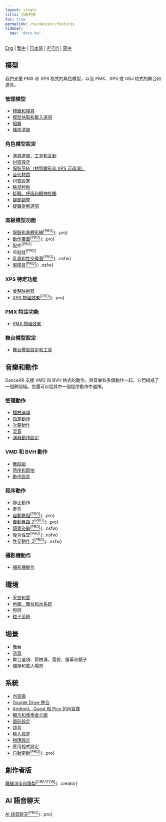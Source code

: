 ```yaml
---
layout: single
title: 功能列表
toc: true
permalink: /tw/dancexr/features
sidebar:
  nav: "docs-tw"
---
```


[Eng](/tw/dancexr/features) | [繁中](/tw/tw/dancexr/features) | [日本語](/jp/tw/dancexr/features) | [한국어](/kr/tw/dancexr/features) | [简中](/zh/tw/dancexr/features)

## 模型
我們支援 PMX 和 XPS 格式的角色模型，以及 PMX、XPS 或 OBJ 格式的舞台和道具。

### 管理模型
* [標籤和搜尋](features/tagging)
* [模型快取和載入選項](features/loader_options)
* [組織](features/formation)
* [播放清單](features/actor_playlist)


### 角色模型設定
* [演員選單、工具和互動](features/actor_tools)
* [材質設定](features/material_settings)
* [服裝系統（材質變形和 XPS 可選項）](features/optionals)
* [替代材質](features/alternative_textures)
* [材質設定](features/material_settings)
* [臉部控制](features/facial_control)
* [眨眼、呼吸和眼神接觸](features/eyecontact)
* [腳部調整](features/feet_adjustments)
* [疑難排解選項](features/troubleshooting_options)


### 高級模型功能
* [服裝和身體彩繪<sup>[PRO]</sup>](features/outfit_body_paint){: .pro}
* [動作覆蓋<sup>[PRO]</sup>](features/motion_override){: .pro}
* 配件<sup>[PRO]</sup>
* 布娃娃<sup>[PRO]</sup>
* [乳晃和性交覆蓋<sup>[PRO]</sup>](features/boob_shake_sex_overlay){: .nsfw}
* [假陽具<sup>[PRO]</sup>](features/dildo){: .nsfw}


### XPS 特定功能
* [骨骼映射器](features/bone_mapper.md)
* [XPS 物理效果<sup>[PRO]</sup>](features/xps_physics){: .pro}


### PMX 特定功能
* [PMX 物理效果](features/pmx_physics)


### 舞台模型設定
* [舞台模型設定和工具](feature/stages)


## 音樂和動作
DanceXR 支援 VMD 和 BVH 格式的動作。與音樂和多個動作一起，它們組成了一個舞蹈組。您還可以從其中一個程序動作中選擇。

### 管理動作
* [播放選項](features/playback_options)
* [指定動作](features/assign_motion)
* [次要動作](features/secondary_motion)
* [混音](features/remix)
* [演員動作設定](features/actor_motion_settings)


### VMD 和 BVH 動作
* [舞蹈組](features/dance_set)
* [時序和節拍](features/music_timing)
* [動作設定](features/motion_settings)


### 程序動作
* 靜止動作
* 走秀
* [自動舞蹈<sup>[PRO]</sup>](features/autodance){: .pro}
* [自動舞蹈 2<sup>[PRO]</sup>](features/autodance2){: .pro}
* [騎乘姿勢<sup>[PRO]</sup>](features/scg_motion){: .nsfw}
* [後背性交<sup>[PRO]</sup>](features/sfb_motion){: .nsfw}
* [性交動作 3<sup>[PRO]</sup>](features/sm3_motion){: .nsfw}


### 攝影機動作
* [攝影機動作](features/camera)


## 環境
* [天空和雲](features/skymap)
* [地面、舞台和水系統](features/ground)
* 照明
* [粒子系統](features/particles)


## 場景
* [舞台](features/stages)
* [道具](features/props)
* 舞台選項、節拍環、雷射、螢幕和鏡子
* 儲存和載入場景


## 系統
* [內容庫](preparecontent)
* [Google Drive 整合](features/googledrive)
* [Android、Quest 和 Pico 的內容庫](content_android_quest)
* [顯示和使用者介面](features/display_settings)
* [圖形設定](features/graphics)
* 語言
* [輸入設定](features/controls)
* [物理設定](features/system_physics)
* 應用程式設定
* [自動更新<sup>[PRO]</sup>](features/autoupdate){: .pro}


## 創作者版
[離線渲染和錄製<sup>[CREATOR]</sup>](creator.md){: .creator}


## AI 語音聊天
[AI 語音聊天<sup>[PRO]</sup>](ai_chat){: .pro}